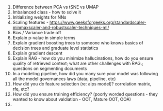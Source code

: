 1. Difference between PCA vs tSNE vs UMAP
2. Imbalanced class - how to solve it
3. Initializing weights for NNs
4. Scaling features - https://www.geeksforgeeks.org/standardscaler-minmaxscaler-and-robustscaler-techniques-ml/
5. Bias / Variance trade off
6. Explain p-value in simple terms
7. Explain gradient boosting trees to someone who knows basics of decision trees and graduate level statistics
8. Explain gradient descent
9. Explain RAG - how do you minimize hallucinations, how do you ensure quality of retrieved context; what are other challenges with RAG.; questions on segmenting documents
10. In a modeling pipeline, how did you many sure your model was following all the model governances laws (data, pipeline, etc)
11. How did you do feature selection (re: alps model)? correlation matrix, rfe, etc?
12. How did you ensure training efficiency? (poorly worded questions - they wanted to know about valdiation - OOT, Mature OOT, OOA)
13. 
